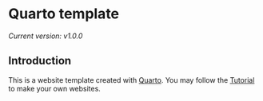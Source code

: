# Quarto template
*Current version: v1.0.0*

## Introduction
This is a website template created with [Quarto](https://quarto.org/). You may follow the [Tutorial](https://chenh19.github.io/Quarto/misc) to make your own websites.
